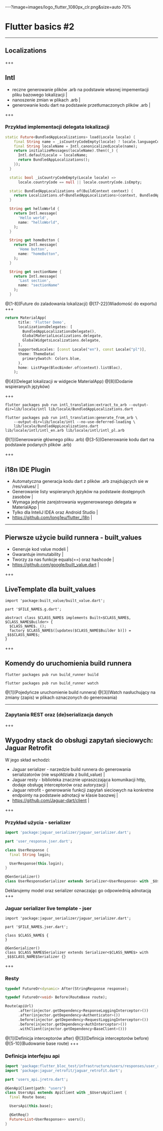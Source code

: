 ---?image=images/logo_flutter_1080px_clr.png&size=auto 70%
# Flutter basics #2

---
## Localizations

+++
## Intl
- reczne generowanie plików .arb na podstawie własnej impementacji pliku bazowego lokalizacji |
- nanoszenie zmian w plikach .arb |
- generowanie kodu dart na podstawie przetłumaczonych plików .arb |

+++
### Przykład implementacji delegata lokalizacji
```dart
static Future<BundledAppLocalizations> load(Locale locale) {
    final String name = _isCountryCodeEmpty(locale) ? locale.languageCode : locale.toString();
    final String localeName = Intl.canonicalizedLocale(name);
    return initializeMessages(localeName).then((_) {
      Intl.defaultLocale = localeName;
      return BundledAppLocalizations();
    });
  }

  static bool _isCountryCodeEmpty(Locale locale) =>
      locale.countryCode == null || locale.countryCode.isEmpty;

  static BundledAppLocalizations of(BuildContext context) {
    return Localizations.of<BundledAppLocalizations>(context, BundledAppLocalizations);
  }

  String get helloWorld {
    return Intl.message(
      'Hello world',
      name: "helloWorld",
    );
  }

  String get homeButton {
    return Intl.message(
      'Home button',
      name: "homeButton",
    );
  }

  String get sectionName {
    return Intl.message(
      'Last section',
      name: "sectionName"
    );
  }
```
@[1-8](Future do zaladowania lokalizacji)
@[17-22](Wiadomość do exportu)
+++

```dart
return MaterialApp(
      title: 'Flutter Demo',
      localizationsDelegates: [
        BundledAppLocalizationsDelegate(),
        GlobalMaterialLocalizations.delegate,
        GlobalWidgetsLocalizations.delegate,
      ],
      supportedLocales: [const Locale("en"), const Locale("pl")],
      theme: ThemeData(
        primarySwatch: Colors.blue,
      ),
      home: ListPage(BlocBinder.of(context).listBloc),
    );
 ```
@[4](Delegat lokalizacji w widgecie MaterialApp)
@[8](Dodanie wspieranych języków)

+++
```
flutter packages pub run intl_translation:extract_to_arb --output-dir=lib/locale/intl lib/locale/BundledAppLocalizations.dart

flutter packages pub run intl_translation:generate_from_arb \
    --output-dir=lib/locale/intl --no-use-deferred-loading \
    lib/locale/BundledAppLocalizations.dart lib/locale/intl/intl_en.arb lib/locale/intl/intl_pl.arb
```
@[1](Generowanie głównego pliku .arb)
@[3-5](Generowanie kodu dart na podstawie podanych plików .arb)

+++
## i18n IDE Plugin
- Automatyczna generacja kodu dart z plików .arb znajdujących sie w /res/values/ |
- Generowanie listy wspieranych języków na podstawie dostępnych zasobów |
- Wymaga jedynie zarejstrowania wygenerowanego delegata w MaterialApp |
- Tylko dla InteliJ IDEA oraz Android Studio |
- https://github.com/long1eu/flutter_i18n |
---
## Pierwsze użycie build runnera - built_values
- Generuje kod value modeli |
- Gwarantuje immutability |
- Tworzy za nas funkcje equals(==) oraz hashcode |
- https://github.com/google/built_value.dart |

+++
## LiveTemplate dla built_values

```
import 'package:built_value/built_value.dart';

part '$FILE_NAME$.g.dart';

abstract class $CLASS_NAME$ implements Built<$CLASS_NAME$, $CLASS_NAME$Builder> {
  $CLASS_NAME$._();
  factory $CLASS_NAME$([updates($CLASS_NAME$Builder b)]) = _$$$CLASS_NAME$;
}
```
+++
## Komendy do uruchomienia build runnera
```
flutter packages pub run build_runner build

flutter packages pub run build_runner watch
```
@[1](Pojedyńcze uruchomienie build runnera)
@[3](Watch nasłuchujący na zmiany (zapis) w plikach oznaczonych do generowania)

---
### Zapytania REST oraz (de)serializacja danych

+++
## Wygodny stack do obsługi zapytań sieciowych: Jaguar Retrofit
W jego skład wchodzi:
- Jaguar serializer - narzedzie build runnera do generowania serializatorów (nie współdziała z build_value) |
- Jaguar resty - biblioteka znacznie upraszczająca komunikacji http, dodaje obsługę interceptorów oraz autoryzacji |
- Jaguar retrofit - generowanie funkcji zapytań sieciowych na konkretne endpointy na podstawie adnotacji w klasie baozwej |
- https://github.com/Jaguar-dart/client |

+++
### Przykład użycia - serializer
```dart
import 'package:jaguar_serializer/jaguar_serializer.dart';

part 'user_response.jser.dart';

class UserResponse {
  final String login;

  UserResponse(this.login);
}

@GenSerializer()
class UserResponseSerializer extends Serializer<UserResponse> with _$UserResponseSerializer {}
```
Deklarujemy model oraz serializer oznaczając go odpowiednią adnotacją
+++
### Jaguar serializer live template - jser
```
import 'package:jaguar_serializer/jaguar_serializer.dart';

part '$FILE_NAME$.jser.dart';

class $CLASS_NAME$ {
}

@GenSerializer()
class $CLASS_NAME$Serializer extends Serializer<$CLASS_NAME$> with _$$$CLASS_NAME$Serializer {}
```
+++
### Resty
```dart
typedef FutureOr<dynamic> After(StringResponse response);

typedef FutureOr<void> Before(RouteBase route);

Route(apiUrl)
      .after(injector.getDependency<ResponseLoggingInterceptor>())
      .after(injector.getDependency<Authenticator>())
      .before(injector.getDependency<RequestLoggingInterceptor>())
      .before(injector.getDependency<AuthInterceptor>())
      .withClient(injector.getDependency<BaseClient>()))     
```
@[1](Definicja interceptorów after)
@[3](Definicja interceptorów before)
@[5-10](Budowanie base route)
+++
### Definicja interfejsu api
```dart
import 'package:flutter_bloc_test/infrastructure/users/responses/user_response.dart';
import 'package:jaguar_retrofit/jaguar_retrofit.dart';

part 'users_api.jretro.dart';

@GenApiClient(path: "users")
class UsersApi extends ApiClient with _$UsersApiClient {
  final Route base;

  UsersApi(this.base);

  @GetReq()
  Future<List<UserResponse>> users();
}
```

